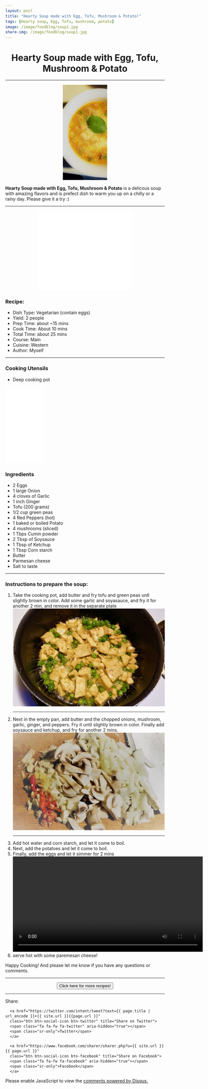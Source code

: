```yaml
---
layout: post
title: "Hearty Soup made with Egg, Tofu, Mushroom & Potato!"
tags: [Hearty soup, Egg, Tofu, mushroom, potato]
image: /image/foodblog/soup1.jpg
share-img: /image/foodblog/soup1.jpg
---
```


<center><h1> Hearty Soup made with Egg, Tofu, Mushroom & Potato </h1> </center>
<hr>
<center> <img src="/image/foodblog/soup1.jpg" width="auto" height="300"></center>

__Hearty Soup made with Egg, Tofu, Mushroom & Potato__  is a delicous soup with amazing flavors and is prefect dish to warm you up on a chilly or a rainy day.  Please give it a try :)
<hr>

<center>
<iframe src="//rcm-na.amazon-adsystem.com/e/cm?o=1&p=12&l=ur1&category=cuisinart&banner=05VPVC4Z3JCP1ASW2MG2&f=ifr&lc=pf4&linkID=996b6133d1868102420922fd7ba9c174&t=aviamazon6-20&tracking_id=aviamazon6-20" width="300" height="250" scrolling="no" border="0" marginwidth="0" style="border:none;" frameborder="0"></iframe>
</center>

<h3> Recipe: </h3>

<ul>
  <li> Dish Type: Vegetarian (contain eggs) </li>
  <li> Yield: 2 people </li>
  <li> Prep Time: about ~15 mins </li>
  <li> Cook Time: About 10 mins </li>
  <li> Total Time:  about 25 mins </li>
  <li> Course:  Main </li>
  <li> Cuisine: Western  </li>
  <li> Author: Myself</li>
</ul>
<hr>

<h3> Cooking Utensils </h3>
<ul>
    <li> Deep cooking pot </li>
</ul>

<iframe style="width:120px;height:240px;" marginwidth="0" marginheight="0" scrolling="no" frameborder="0" src="//ws-na.amazon-adsystem.com/widgets/q?ServiceVersion=20070822&OneJS=1&Operation=GetAdHtml&MarketPlace=US&source=ss&ref=as_ss_li_til&ad_type=product_link&tracking_id=aviamazon6-20&marketplace=amazon&region=US&placement=B01CY3MVTI&asins=B01CY3MVTI&linkId=78ccd27cf1e7b74ecf2add90e1616b19&show_border=true&link_opens_in_new_window=true"></iframe>

<h3> Ingredients</h3>

<ul>
    <li> 2 Eggs </li>
    <li> 1 large Onion </li>
    <li> 4 cloves of Garlic</li>
    <li> 1 inch Ginger</li>
    <li> Tofu (200 grams)</li>
    <li> 1/2 cup green peas</li>
    <li> 4 Red Peppers (hot) </li>
    <li> 1 baked or boiled Potato </li>
    <li> 4 mushrooms (sliced)</li>
    <li> 1 Tbps Cumin powder </li>
    <li> 2 Tbsp of Soysauce</li>
    <li> 1 Tbsp of Ketchup</li>
    <li> 1 Tbsp Corn starch</li>
    <li> Butter </li>
    <li> Parmesan cheese</li>
    <li> Salt to taste</li>
</ul>

<hr>

<h3> Instructions to prepare the soup:</h3>

<ol>
  <li> Take the cooking pot, add butter and fry tofu and green peas untl slightly brown in color. Add some garlic and soyasauce, and fry it for another 2 min, and remove it in the separate plate</li>
  <img src="/image/foodblog/soup3.jpg" width="auto" height="auto">
  <hr>
  <li> Next in the empty pan, add butter and the chopped onions, mushroom, garlic, ginger, and peppers. Fry it until slightly brown in color. Finally add soysauce and ketchup, and fry for another 2 mins.</li>
    <img src="/image/foodblog/soup2.jpg" width="auto" height="auto">
  <hr>
  <li> Add hot water and corn starch, and let it come to boil. </li>
  <li> Next, add the potatoes and let it come to boil. </li>
  <li> Finally, add the eggs and let it simmer for 2 mins </li>
  <center>
  <video width="auto" height="300" controls>
  <source src="/image/foodblog/soup4.mp4" type="video/mp4">
  Your browser does not support the video tag.
  </video>
  </center>
  <li> serve hot with some paremesan cheese! </li>
</ol>

<p> Happy Cooking! And please let me know if you have any questions or comments.</p>

<hr>
<center>
<form>
<input class="MyButton" type="button" value="Click here for more recipes!" onclick="window.location.href='https://avikarn.com/foodblog/'" />
</form>
</center>
<hr>


<!--- Sharing ----------------------------------->
<section id = "social-share-section">
  <span class="sr-only">Share: </span>

  
<!--- Share on Twitter -->
      <a href="https://twitter.com/intent/tweet?text={{ page.title | url_encode }}+{{ site.url }}{{page.url }}"
      class="btn btn-social-icon btn-twitter" title="Share on Twitter">
      <span class="fa fa-fw fa-twitter" aria-hidden="true"></span>
      <span class="sr-only">Twitter</span>
      </a>

<!--- Share on Facebook -->
      <a href="https://www.facebook.com/sharer/sharer.php?u={{ site.url }}{{ page.url }}"
      class="btn btn-social-icon btn-facebook" title="Share on Facebook">
      <span class="fa fa-fw fa-facebook" aria-hidden="true"></span>
      <span class="sr-only">Facebook</span>
      </a>
</section>

  
<div class="disqus-comments">
          
<div class="comments">
    <div id="disqus_thread"></div>
    <script type="text/javascript">
        var disqus_shortname = 'avikarn';
            var url_parts = window.location.href.split("?");
            url_parts = url_parts[0].split("#");
            disqus_url = url_parts[0];
            disqus_url = disqus_url.replace(/(\/)*$/, "/");
            disqus_url = disqus_url.replace(/https:\/\//, "http:\/\/");
            if (disqus_url.substr(-9) == "projects/") {
                disqus_url = disqus_url.substr(0, disqus_url.length - 1);
            }

        (function() {
            var dsq = document.createElement('script'); dsq.type = 'text/javascript'; dsq.async = true;
            dsq.src = '//' + disqus_shortname + '.disqus.com/embed.js';
            (document.getElementsByTagName('head')[0] || document.getElementsByTagName('body')[0]).appendChild(dsq);
        })();
  </script>
    <noscript>Please enable JavaScript to view the <a href="https://disqus.com/?ref_noscript">comments powered by Disqus.</a></noscript>
  </div>
</div>

<!-- Global site tag (gtag.js) - Google Analytics -->
<script async src="https://www.googletagmanager.com/gtag/js?id=UA-123359651-1"></script>
<script>
  window.dataLayer = window.dataLayer || [];
  function gtag(){dataLayer.push(arguments);}
  gtag('js', new Date());
  gtag('config', 'UA-123359651-1');
</script>

<script async src="//pagead2.googlesyndication.com/pagead/js/adsbygoogle.js"></script>
<script>
  (adsbygoogle = window.adsbygoogle || []).push({
    google_ad_client: "ca-pub-5126027065024936",
    enable_page_level_ads: true
  });
</script>



